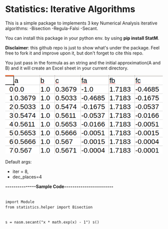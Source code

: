 # Statistics: Iterative Algorithms
This is a simple package to implements 3 key Numerical Analysis iterative algorithms:
-Bisection 
-Regula-Falsi
-Secant.

You can install this package in your python env. by using **pip install StatM**.


**Disclaimer**: this github repo is just to show what's under the package. Feel free to fork it and improve upon it, but don't forget to cite this repo.

You just pass in the formula as an string and the initial approximation(A and B) and it will create an Excel sheet in your current directory.


![alt text](https://github.com/Blaizzy/Boring_weekends/blob/master/StatM/Screenshot%20from%202019-05-13%2018-44-15.png)

Default args:

- iter = 8, 
- dec_places=4

**---------------Sample Code------------------------**

<code>
import Module
from statistics.helper import Bisection

s = nasm.secant("x * math.exp(x) - 1")
s()
</code>
